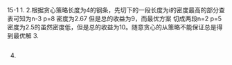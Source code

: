 15-1
1.
2.根据贪心策略长度为4的钢条，先切下的一段长度为i的密度最高的部分查表可知为n-3 p=8 密度为2.67 但是总的收益为9，而最优方案
切成两段n=2 p=5 密度为2.5的虽然密度低，但是总的收益为10。随意贪心的从策略不能保证总是得到最优解
3.
```
```
4.
